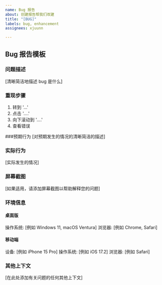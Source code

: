 ```yaml
---
name: Bug 报告
about: 创建报告帮我们改建
title: "[BUG]"
labels: bug, enhancement
assignees: xjuunn

---
```


## Bug 报告模板

### 问题描述
[清晰简洁地描述 bug 是什么]

### 重现步骤
1. 转到 '...'
2. 点击 '....'
3. 向下滚动到 '....'
4. 查看错误

###预期行为
[对预期发生的情况的清晰简洁的描述]

### 实际行为
[实际发生的情况]

### 屏幕截图
[如果适用，请添加屏幕截图以帮助解释您的问题]

### 环境信息

#### 桌面版
操作系统: [例如 Windows 11, macOS Ventura]
浏览器: [例如 Chrome, Safari]

#### 移动端
设备: [例如 iPhone 15 Pro]
操作系统: [例如 iOS 17.2]
浏览器: [例如 Safari]

### 其他上下文
[在此处添加有关问题的任何其他上下文]
